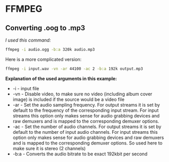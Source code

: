 # FFMPEG

## Converting .oog to .mp3

_I used this command:_

```bash
ffmpeg -i audio.ogg -b:a 320k audio.mp3
```
Here is a more complicated version:

```bash
ffmpeg -i input.wav -vn -ar 44100 -ac 2 -b:a 192k output.mp3
```
**Explanation of the used arguments in this example:**

* -i - input file
* -vn - Disable video, to make sure no video (including album cover image) is included if the source would be a video file
* -ar - Set the audio sampling frequency. For output streams it is set by default to the frequency of the corresponding input stream. For input streams this option only makes
sense for audio grabbing devices and raw demuxers and is mapped to the corresponding demuxer options.
* -ac - Set the number of audio channels. For output streams it is set by default to the number of input audio channels. For input streams this option only makes sense for audio
grabbing devices and raw demuxers and is mapped to the corresponding demuxer options. So used here to make sure it is stereo (2 channels)
* -b:a - Converts the audio bitrate to be exact 192kbit per second


